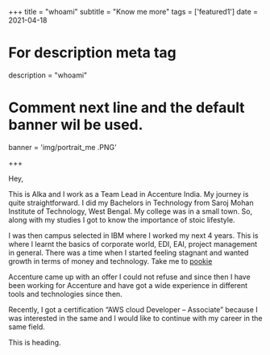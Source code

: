 +++
title = "whoami"
subtitle = "Know me more"
tags = ['featured1']
date = 2021-04-18

# For description meta tag
description = "whoami"

# Comment next line and the default banner wil be used.
banner = 'img/portrait_me   .PNG'

+++

Hey,

This is Alka and I work as a Team Lead in Accenture India. My journey is quite straightforward. I did my Bachelors in Technology from Saroj Mohan Institute of Technology, West Bengal. My college was in a small town. So, along with my studies I got to know the importance of stoic lifestyle. <br />

I was then campus selected in IBM where I worked my next 4 years. This is where I learnt the basics of corporate world, EDI, EAI, project management in general.   There was a time when I started feeling stagnant and wanted growth in terms of money and technology. Take me to [pookie](#pookie) <br />

Accenture came up with an offer I could not refuse and since then I have been working for Accenture and have got a wide experience in different tools and technologies since then. <br />

Recently, I got a certification “AWS cloud Developer – Associate” because I was interested in the same and I would like to continue with my career in the same field.

<a name="pookie"></a> This is heading.